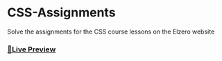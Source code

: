 # CSS-Assignments
Solve the assignments for the CSS course lessons on the Elzero website

### [🔗Live Preview](https://asmaw-pro.github.io/CSS-Assignments/)
